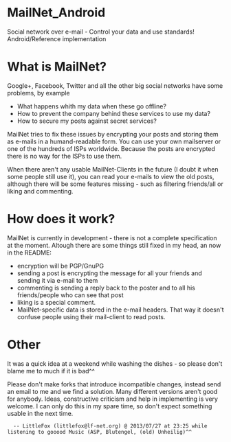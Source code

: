 MailNet_Android
===============

Social network over e-mail - Control your data and use standards! Android/Reference implementation


What is MailNet?
================

Google+, Facebook, Twitter and all the other big social networks have some problems, by example
 - What happens whith my data when these go offline?
 - How to prevent the company behind these services to use my data?
 - How to secure my posts against secret services?

MailNet tries to fix these issues by encrypting your posts and storing them as e-mails in a humand-readable form.
You can use your own mailserver or one of the hundreds of ISPs worldwide. Because the posts are encrypted there
is no way for the ISPs to use them.

When there aren't any usable MailNet-Clients in the future (I doubt it when some people still use it), you can
read your e-mails to view the old posts, although there will be some features missing - such as filtering friends/all
or liking and commenting.


How does it work?
=================

MailNet is currently in development - there is not a complete specification at the moment.
Altough there are some things still fixed in my head, an now in the README:
 - encryption will be PGP/GnuPG
 - sending a post is encrypting the message for all your friends and sending it via e-mail to them
 - commenting is sending a reply back to the poster and to all his friends/people who can see that post
 - liking is a special comment.
 - MailNet-specific data is stored in the e-mail headers. That way it doesn't confuse people using their mail-client to read posts.


Other
=====

It was a quick idea at a weekend while washing the dishes - so please don't blame me to much if it is bad^^

Please don't make forks that introduce incompatible changes, instead send an email to me and we find a solution. Many different
versions aren't good for anybody.
Ideas, constructive criticism and help in implementing is very welcome. I can only do this in my spare time,
so don't expect something usable in the next time.


      -- LittleFox (littlefox@lf-net.org) @ 2013/07/27 at 23:25 while listening to gooood Music (ASP, Blutengel, (old) Unheilig)^^
